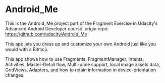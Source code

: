 # Android_Me

This is the Android_Me project part of the Fragment Exercise in Udacity's Advanced Android Developer course.
origin repo: https://github.com/udacity/Android_Me

This app lets you dress up and customize your own Android just like you would with a Bitmoji.

This app shows how to use Fragments, FragmentManager, Intents, Activities, Master-Detail flow, Multi-pane support,
local image assets data, GridViews, Adapters, and how to retain information in device-orientation changes.

